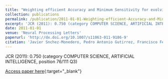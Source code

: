 ```yaml
---
title: "Weighting efficient Accuracy and Minimum Sensitivity for evolving multi-class classifiers"
collection: publications
permalink: /publication/2011-01-01-Weighting-efficient-Accuracy-and-Minimum-Sensitivity-for-evolving-multi-class-classifiers
excerpt: 'JCR (2011): 0.750 (category COMPUTER SCIENCE, ARTIFICIAL INTELLIGENCE, position 76/111 Q3)'
date: 2011-01-01
venue: 'Neural Processing Letters'
paperurl: 'http://dx.doi.org/10.1007/s11063-011-9186-9'
citation: 'Javier Snchez-Monedero, Pedro Antonio Gutirrez, Francisco Fernandez-Navarro, Csar Hervs-Martınez, &quot;Weighting efficient Accuracy and Minimum Sensitivity for evolving multi-class classifiers.&quot; Neural Processing Letters, Vol. 34(2), 2011, pp.1370-4621.'
---
```

JCR (2011): 0.750 (category COMPUTER SCIENCE, ARTIFICIAL INTELLIGENCE, position 76/111 Q3)

[Access paper here](http://dx.doi.org/10.1007/s11063-011-9186-9){:target="_blank"}
